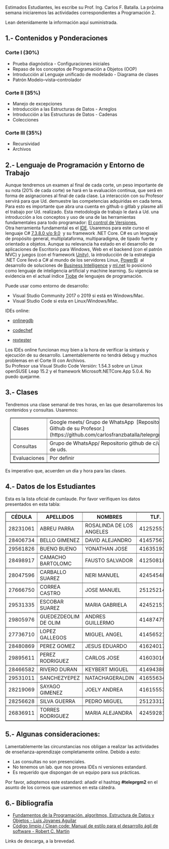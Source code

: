
Estimados Estudiantes, les escribe su Prof. Ing. Carlos F. Batalla. La próxima semana iniciaremos las actividades correspondientes a Programación 2.  

Lean  detenidamente la información aquí suministrada.

## 1.- Contenidos y Ponderaciones 

### Corte I (30%)

*   Prueba diagnóstica - Configuraciones iniciales
*   Repaso de los conceptos de Programación a Objetos (OOP)
*   Introducción al Lenguaje unificado de modelado - Diagrama de clases
*   Patrón Modelo–vista–controlador

### Corte II (35%)

*   Manejo de excepciones
*   Introducción a las Estructuras de Datos - Arreglos
*   Introducción a las Estructuras de Datos - Cadenas
*   Colecciones

### Corte III (35%)

*   Recursividad
*   Archivos

## 2.- Lenguaje de Programación y Entorno de Trabajo

Aunque tendremos un examen al final de cada corte, un peso importante de su nota (20% de cada corte) se hará en la evaluación continua, que será en forma de asignaciones al final de cada clase. La interacción con su Profesor servirá para que Ud. demuestre las competencias adquiridas en cada tema. Para esto es importante que abra una cuenta en github o gitlab y plasme allí el trabajo por Ud. realizado. Esta metodología de trabajo le dará a Ud. una introducción a los conceptos y uso de una de las herramientas fundamentales para todo programador: [El control de Versiones.](https://es.wikipedia.org/wiki/Control_de_versiones)  
Otra herramienta fundamental es el [IDE](https://es.wikipedia.org/wiki/Entorno_de_desarrollo_integrado). Usaremos para este curso el lenguaje C# [7.3,8.0 y/o 9.0](https://docs.microsoft.com/en-us/dotnet/csharp/language-reference/configure-language-version)  y su framework .NET Core. C# es un lenguaje de propósito general, multiplataforma, multiparadigma, de tipado fuerte y orientado a objetos. Aunque su relevancia ha estado en el desarrollo de aplicaciones de Escritorio para Windows, Web en el backend (con el patrón MVC) y juegos (con el framework [Unity](https://es.wikipedia.org/wiki/Unity_(motor_de_videojuego))), la introducción de la estrategia .NET Core llevó a C# al mundo de los servidores Linux, [PowerBi](https://powerbi.microsoft.com/en-us/)  al desarrollo de soluciones de [Business Intelligence](https://es.wikipedia.org/wiki/Inteligencia_empresarial#:~:text=El%20t%C3%A9rmino%20inteligencia%20empresarial%20se,para%20respaldar%20las%20decisiones%20empresariales.) y [ml.net](https://dotnet.microsoft.com/apps/machinelearning-ai/ml-dotnet) lo posicionó como lenguaje de inteligencia artificial y machine learning. Su vigencia se evidencia en el actual índice [Tiobe](https://www.tiobe.com/tiobe-index/) de lenguajes de programación.

Puede usar como entorno de desarrollo:

*   Visual Studio Community 2017 o 2019 si está en Windows/Mac.
*   Visual Studio Code si esta en Linux/Windows/Mac.

IDEs online:

*   [onlinegdb](https://www.onlinegdb.com/)

*   [codechef](https://www.codechef.com/ide)

*   [rextester](https://rextester.com/)

Los IDEs online funcionan muy bien a la hora de verificar la sintaxis y ejecución de su desarrollo. Lamentablemente no tendrá debug y muchos problemas en el Corte III con Archivos.  
Su Profesor usa Visual Studio Code Versión: 1.54.3 sobre un Linux openSUSE Leap 15.2 y el framework Microsoft.NETCore.App 5.0.4\. No puedo quejarme.

## 3.- Clases

Tendremos una clase semanal de tres horas, en las que desarrollaremos los contenidos y consultas. Usaremos:

<table style="width: 475px; margin-left: auto; margin-right: auto;" border="1">

<tbody>

<tr>

<td style="width: 130px;">Clases</td>

<td style="width: 406px;">Google meets/ Grupo de WhatsApp  [Repositorio Github de su Profesor.](https://github.com/carlosfranzbatalla/teleprgm2)</td>

</tr>

<tr>

<td style="width: 130px;">Consultas</td>

<td style="width: 406px;">Grupo de WhatsApp/ Repositorio github de c/u de uds.</td>

</tr>

<tr>

<td style="width: 130px;">Evaluaciones</td>

<td style="width: 406px;">Por definir</td>

</tr>

</tbody>

</table>

Es imperativo que, acuerden un día y hora para las clases.

## 4.- Datos de los Estudiantes

Esta es la lista oficial de cumlaude. Por favor verifiquen los datos presentados en esta tabla:

<table style="margin-left: auto; margin-right: auto;" border="1">

<thead>

<tr>

<th style="text-align: center;">CÉDULA</th>

<th style="text-align: center;">APELLIDOS</th>

<th style="text-align: center;">NOMBRES</th>

<th style="text-align: center;">TLF.</th>

<th style="text-align: center;">e-mail</th>

</tr>

</thead>

<tbody>

<tr>

<td>28231061</td>

<td>ABREU PARRA</td>

<td>ROSALINDA DE LOS ANGELES</td>

<td>4125255106</td>

<td>abreurosalinda@gmail.com</td>

</tr>

<tr>

<td>28406734</td>

<td>BELLO GIMENEZ</td>

<td>DAVID ALEJANDRO</td>

<td>4145756777</td>

<td>logangx48@gmail.com</td>

</tr>

<tr>

<td>29561826</td>

<td>BUENO BUENO</td>

<td>YONATHAN JOSE</td>

<td>4163519396</td>

<td>yonathanbueno.2408@gmail.com</td>

</tr>

<tr>

<td>28498917</td>

<td>CAMACHO BARTOLOMC</td>

<td>FAUSTO SALVADOR</td>

<td>4125081858</td>

<td>faustoaalvador@gmail.com</td>

</tr>

<tr>

<td>28047596</td>

<td>CARBALLO SUAREZ</td>

<td>NERI MANUEL</td>

<td>4245454892</td>

<td>nericarballo@gmail.com</td>

</tr>

<tr>

<td>27666750</td>

<td>CORREA CASTRO</td>

<td>JOSE MANUEL</td>

<td>2512521457</td>

<td>jcorreacastro99@hotmail.com</td>

</tr>

<tr>

<td>29531335</td>

<td>ESCOBAR SUAREZ</td>

<td>MARIA GABRIELA</td>

<td>4245215165</td>

<td>mariagabrielaes29@gmail.com</td>

</tr>

<tr>

<td>29805976</td>

<td>GUEDEZDEOLIM DE OLIM</td>

<td>ANDRES GUILLERMO</td>

<td>4148747594</td>

<td>andresggd2001@gmail.com</td>

</tr>

<tr>

<td>27736710</td>

<td>LOPEZ GALLEGOS</td>

<td>MIGUEL ANGEL</td>

<td>4145652189</td>

<td>gallegosmiguel2000@gmail.com</td>

</tr>

<tr>

<td>28480869</td>

<td>PEREZ GOMEZ</td>

<td>JESUS EDUARDO</td>

<td>4162401769</td>

<td>je.perezgomez@yahoo.com</td>

</tr>

<tr>

<td>29895611</td>

<td>PEREZ RODRIGUEZ</td>

<td>CARLOS JOSE</td>

<td>4160301647</td>

<td>crlsprzrdrgz@gmail.com</td>

</tr>

<tr>

<td>28466582</td>

<td>RIVERO DURAN</td>

<td>KEYBERT MIGUEL</td>

<td>4149438849</td>

<td>keybertmriverod28@gmail.com</td>

</tr>

<tr>

<td>29531011</td>

<td>SANCHEZYEPEZ</td>

<td>NATACHAGERALDIN</td>

<td>4165563476</td>

<td>ivetteindirayepez@hotmail.com</td>

</tr>

<tr>

<td>28219069</td>

<td>SAYAGO GIMENEZ</td>

<td>JOELY ANDREA</td>

<td>4161555399</td>

<td>joelysayago@gmail.com</td>

</tr>

<tr>

<td>28256628</td>

<td>SILVA GUERRA</td>

<td>PEDRO MIGUEL</td>

<td>2512331207</td>

<td>pmsg1603@gmail.com</td>

</tr>

<tr>

<td>26836911</td>

<td>TORRES RODRIGUEZ</td>

<td>MARIA ALEJANDRA</td>

<td>4245928109</td>

<td>marialeztorres@gmail.com</td>

</tr>

</tbody>

</table>

## 5.- Algunas consideraciones:

Lamentablemente las circunstancias nos obligan a realizar las actividades de enseñanza-aprendizaje completamente online. Debido a esto:

*   Las consultas no son presenciales.
*   No tenemos un lab. que nos provea IDEs ni versiones estandard.
*   Es requerido que dispongan de un equipo para sus prácticas.

Por favor, adoptemos este estandard: añadir el hashtag **#teleprgm2** en el asunto de los correos que usaremos en esta cátedra.

## 6.- Bibliografía

*   [Fundamentos de la Programación. algoritmos, Estructura de Datos y Objetos - Luis Joyanes Aguilar](https://www.casadellibro.com/libro-fundamentos-de-la-programacion-algoritmos-estructura-de-datos-y-objetos-5-edicion/9788448161118/1200238)
*   [Código limpio / Clean code: Manual de estilo para el desarrollo ágil de software - Robert C. Martin](https://www.amazon.com/C%C3%B3digo-limpio-Clean-code-Craftsmanship/dp/8441532109)

Links de descarga, a la brevedad.
